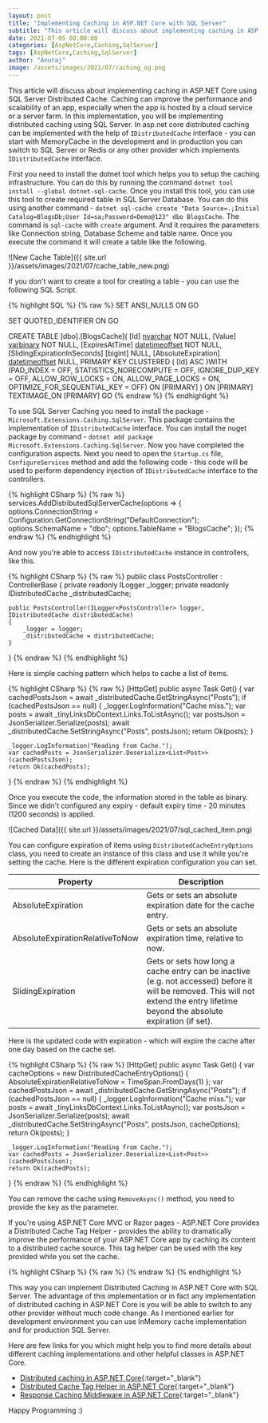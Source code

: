 ```yaml
---
layout: post
title: "Implementing Caching in ASP.NET Core with SQL Server"
subtitle: "This article will discuss about implementing caching in ASP.NET Core using SQL Server Distributed Cache."
date: 2021-07-05 00:00:00
categories: [AspNetCore,Caching,SqlServer]
tags: [AspNetCore,Caching,SqlServer]
author: "Anuraj"
image: /assets/images/2021/07/caching_og.png
---
```

This article will discuss about implementing caching in ASP.NET Core using SQL Server Distributed Cache. Caching can improve the performance and scalability of an app, especially when the app is hosted by a cloud service or a server farm. In this implementation, you will be implementing distributed caching using SQL Server. In asp.net core distributed caching can be implemented with the help of `IDistributedCache` interface - you can start with MemoryCache in the development and in production you can switch to SQL Server or Redis or any other provider which implements `IDistributedCache` interface.

First you need to install the dotnet tool which helps you to setup the caching infrastructure. You can do this by running the command `dotnet tool install --global dotnet-sql-cache`. Once you install this tool, you can use this tool to create required table in SQL Server Database. You can do this using another command - `dotnet sql-cache create "Data Source=.;Initial Catalog=BlogsDb;User Id=sa;Password=Demo@123" dbo BlogsCache`. The command is `sql-cache` with `create` argument. And it requires the parameters like Connection string, Database Scheme and table name. Once you execute the command it will create a table like the following.

![New Cache Table]({{ site.url }}/assets/images/2021/07/cache_table_new.png)

If you don't want to create a tool for creating a table - you can use the following SQL Script.

{% highlight SQL %}
{% raw %}
SET ANSI_NULLS ON
GO

SET QUOTED_IDENTIFIER ON
GO

CREATE TABLE [dbo].[BlogsCache](
	[Id] [nvarchar](449) NOT NULL,
	[Value] [varbinary](max) NOT NULL,
	[ExpiresAtTime] [datetimeoffset](7) NOT NULL,
	[SlidingExpirationInSeconds] [bigint] NULL,
	[AbsoluteExpiration] [datetimeoffset](7) NULL,
PRIMARY KEY CLUSTERED 
(
	[Id] ASC
)WITH (PAD_INDEX = OFF, STATISTICS_NORECOMPUTE = OFF, 
	IGNORE_DUP_KEY = OFF, 
	ALLOW_ROW_LOCKS = ON, 
	ALLOW_PAGE_LOCKS = ON, 
	OPTIMIZE_FOR_SEQUENTIAL_KEY = OFF) ON [PRIMARY]
) ON [PRIMARY] TEXTIMAGE_ON [PRIMARY]
GO
{% endraw %}
{% endhighlight %}

To use SQL Server Caching you need to install the package - `Microsoft.Extensions.Caching.SqlServer`. This package contains the implementation of `IDistributedCache` interface. You can install the nuget package by command - `dotnet add package Microsoft.Extensions.Caching.SqlServer`. Now you have completed the configuration aspects. Next you need to open the `Startup.cs` file, `ConfigureServices` method and add the following code - this code will be used to perform dependency injection of `IDistributedCache` interface to the controllers.

{% highlight CSharp %}
{% raw %}
services.AddDistributedSqlServerCache(options =>
{
    options.ConnectionString =
        Configuration.GetConnectionString("DefaultConnection");
    options.SchemaName = "dbo";
    options.TableName = "BlogsCache";
});
{% endraw %}
{% endhighlight %}

And now you're able to access `IDistributedCache` instance in controllers, like this.

{% highlight CSharp %}
{% raw %}
public class PostsController : ControllerBase
{
    private readonly ILogger<PostsController> _logger;
    private readonly IDistributedCache _distributedCache;

    public PostsController(ILogger<PostsController> logger, IDistributedCache distributedCache)
    {
        _logger = logger;
        _distributedCache = distributedCache;
    }
}
{% endraw %}
{% endhighlight %}

Here is simple caching pattern which helps to cache a list of items.

{% highlight CSharp %}
{% raw %}
[HttpGet]
public async Task<IActionResult> Get()
{
    var cachedPostsJson = await _distributedCache.GetStringAsync("Posts");
    if (cachedPostsJson == null)
    {
        _logger.LogInformation("Cache miss.");
        var posts = await _tinyLinksDbContext.Links.ToListAsync();
        var postsJson = JsonSerializer.Serialize(posts);
        await _distributedCache.SetStringAsync("Posts", postsJson);
        return Ok(posts);
    }

    _logger.LogInformation("Reading from Cache.");
    var cachedPosts = JsonSerializer.Deserialize<List<Post>>(cachedPostsJson);
    return Ok(cachedPosts);
}
{% endraw %}
{% endhighlight %}

Once you execute the code, the information stored in the table as binary. Since we didn't configured any expiry - default expiry time - 20 minutes (1200 seconds) is applied.

![Cached Data]({{ site.url }}/assets/images/2021/07/sql_cached_item.png)

You can configure expiration of items using `DistributedCacheEntryOptions` class, you need to create an instance of this class and use it while you're setting the cache. Here is the different expiration configuration you can set.

|Property | Description|
|----------|----------|
|AbsoluteExpiration|Gets or sets an absolute expiration date for the cache entry.|
|AbsoluteExpirationRelativeToNow|Gets or sets an absolute expiration time, relative to now.|
|SlidingExpiration|Gets or sets how long a cache entry can be inactive (e.g. not accessed) before it will be removed. This will not extend the entry lifetime beyond the absolute expiration (if set).|

Here is the updated code with expiration - which will expire the cache after one day based on the cache set.

{% highlight CSharp %}
{% raw %}
[HttpGet]
public async Task<IActionResult> Get()
{
    var cacheOptions = new DistributedCacheEntryOptions()
    {
        AbsoluteExpirationRelativeToNow = TimeSpan.FromDays(1)
    };
    var cachedPostsJson = await _distributedCache.GetStringAsync("Posts");
    if (cachedPostsJson == null)
    {
        _logger.LogInformation("Cache miss.");
        var posts = await _tinyLinksDbContext.Links.ToListAsync();
        var postsJson = JsonSerializer.Serialize(posts);
        await _distributedCache.SetStringAsync("Posts", postsJson, cacheOptions);
        return Ok(posts);
    }

    _logger.LogInformation("Reading from Cache.");
    var cachedPosts = JsonSerializer.Deserialize<List<Post>>(cachedPostsJson);
    return Ok(cachedPosts);
}
{% endraw %}
{% endhighlight %}

You can remove the cache using `RemoveAsync()` method, you need to provide the key as the parameter.

If you're using ASP.NET Core MVC or Razor pages - ASP.NET Core provides a Distributed Cache Tag Helper -  provides the ability to dramatically improve the performance of your ASP.NET Core app by caching its content to a distributed cache source. This tag helper can be used with the key provided while you set the cache.

{% highlight CSharp %}
{% raw %}
<distributed-cache name="Posts">
    <!-- Mark up code to display blog posts -->
</distributed-cache>
{% endraw %}
{% endhighlight %}

This way you can implement Distributed Caching in ASP.NET Core with SQL Server. The advantage of this implementation or in fact any implementation of distributed caching in ASP.NET Core is you will be able to switch to any other provider without much code change. As I mentioned earlier for development environment you can use InMemory cache implementation and for production SQL Server.

Here are few links for you which might help you to find more details about different caching implementations and other helpful classes in ASP.NET Core.

* [Distributed caching in ASP.NET Core](https://docs.microsoft.com/en-us/aspnet/core/performance/caching/distributed?view=aspnetcore-5.0&WT.mc_id=DT-MVP-5002040){:target="_blank"}
* [Distributed Cache Tag Helper in ASP.NET Core](https://docs.microsoft.com/en-us/aspnet/core/mvc/views/tag-helpers/built-in/distributed-cache-tag-helper?view=aspnetcore-5.0&WT.mc_id=DT-MVP-5002040){:target="_blank"}
* [Response Caching Middleware in ASP.NET Core](https://docs.microsoft.com/en-us/aspnet/core/performance/caching/middleware?view=aspnetcore-5.0&WT.mc_id=DT-MVP-5002040){:target="_blank"}

Happy Programming :)